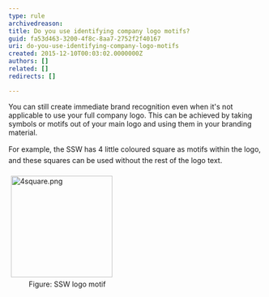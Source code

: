 ```yaml
---
type: rule
archivedreason: 
title: Do you use identifying company logo motifs?
guid: fa53d463-3200-4f8c-8aa7-2752f2f40167
uri: do-you-use-identifying-company-logo-motifs
created: 2015-12-10T00:03:02.0000000Z
authors: []
related: []
redirects: []

---
```



<p>You can still create immediate brand recognition even when it's not applicable to use your full company logo. This can be achieved by taking symbols or motifs out of your main logo and using them in your branding material.&#160;</p><p>For example,<span style="line-height&#58;1.6;"> the SSW has 4 little </span>coloured <span style="line-height&#58;1.6;">square as motifs within the logo, and these squares can be used without the rest of the logo text.&#160;</span></p><img src="/PublishingImages/4square.png" alt="4square.png" style="margin&#58;5px;width&#58;200px;" /><br><dd class="ssw15-rteElement-FigureNormal">Figure&#58; SSW logo motif</dd><dd class="ssw15-rteElement-FigureNormal"><br></dd>
<br><excerpt class='endintro'></excerpt><br>



